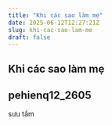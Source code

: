 ```yaml
---
title: "Khi các sao làm mẹ"
date: 2025-06-12T12:27:21Z
slug: khi-cac-sao-lam-me
draft: false
---
```


## Khi các sao làm mẹ

## pehienq12_2605

sưu tầm